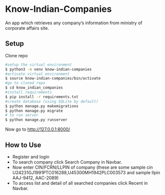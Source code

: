 # Know-Indian-Companies
An app which retrieves any company’s information from ministry of corporate affairs site.

## Setup
Clone repo
```bash
#setup the virtual environment
$ python3 -m venv know-indian-companies
#activate virtual environment
$ source know-indian-companies/bin/activate
#go to cloned repo
$ cd know_indian_companies
#install requirements
$ pip install -r requirements.txt
#create database (using SQLite by default)
$ python manage.py makemigrations
$ python manage.py migrate
# to run server
$ python manage.py runserver
```
Now go to http://127.0.0.1:8000/

## How to Use
- Register and login
- To search company click Search Company in Navbar.
- Now enter CIN/FCRN/LLPIN of company (these are some sample cin U24231GJ1991PTC016288,U45300MH1942PLC003573 and sample llpin AAJ-9412, AAC-2089)
- To access list and detail of  all searched companies click Recent in Navbar.

